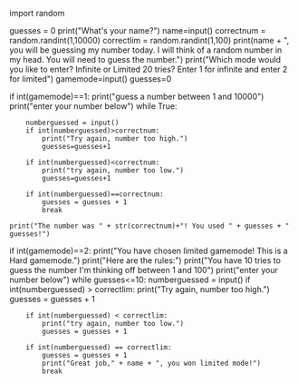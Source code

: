 import random


guesses = 0
print("What's your name?")
name=input()
correctnum = random.randint(1,10000)
correctlim = random.randint(1,100)
print(name + ", you will be guessing my number today. I will think of a random number in my head. You will need to guess the number.")
print("Which mode would you like to enter? Infinite or Limited 20 tries? Enter 1 for infinite and enter 2 for limited")
gamemode=input()
guesses=0

if int(gamemode)==1:
    print("guess a number between 1 and 10000")
    print("enter your number below")
    while True:

        numberguessed = input()
        if int(numberguessed)>correctnum:
            print("Try again, number too high.")
            guesses=guesses+1

        if int(numberguessed)<correctnum:
            print("try again, number too low.")
            guesses=guesses+1

        if int(numberguessed)==correctnum:
            guesses = guesses + 1
            break

    print("The number was " + str(correctnum)+"! You used " + guesses + " guesses!")

if int(gamemode)==2:
    print("You have chosen limited gamemode! This is a Hard gamemode.")
    print("Here are the rules:")
    print("You have 10 tries to guess the number I'm thinking off between 1 and 100")
    print("enter your number below")
    while guesses<=10:
        numberguessed = input()
        if int(numberguessed) > correctlim:
            print("Try again, number too high.")
            guesses = guesses + 1

        if int(numberguessed) < correctlim:
            print("try again, number too low.")
            guesses = guesses + 1

        if int(numberguessed) == correctlim:
            guesses = guesses + 1
            print("Great job," + name + ", you won limited mode!")
            break
            
